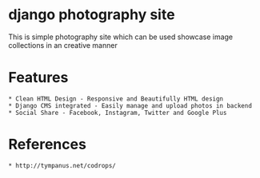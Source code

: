 # django photography site
   This  is simple photography site which can be used showcase image collections in an creative manner

# Features
	* Clean HTML Design - Responsive and Beautifully HTML design
	* Django CMS integrated - Easily manage and upload photos in backend
	* Social Share - Facebook, Instagram, Twitter and Google Plus

# References
	* http://tympanus.net/codrops/
	